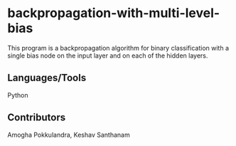 # backpropagation-with-multi-level-bias
This program is a backpropagation algorithm for binary classification with a single bias node on the input layer and on each of the hidden layers. 
## Languages/Tools
Python
## Contributors
Amogha Pokkulandra, Keshav Santhanam
